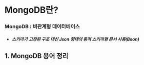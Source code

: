 # MongoDB란?

### MongoDB : 비관계형 데이터베이스

- ##### 스키마가 고정된 구조 대신 Json 형태의 동적 스키마형 문서 사용(Bson)



## 1. MongoDB 용어 정리

